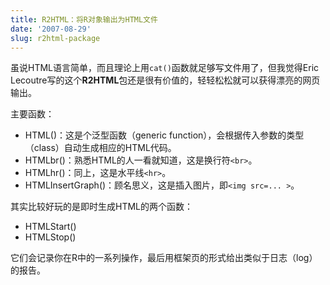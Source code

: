 ```yaml
---
title: R2HTML：将R对象输出为HTML文件
date: '2007-08-29'
slug: r2html-package
---
```


虽说HTML语言简单，而且理论上用`cat()`函数就足够写文件用了，但我觉得Eric Lecoutre写的这个**R2HTML**包还是很有价值的，轻轻松松就可以获得漂亮的网页输出。

主要函数：

- HTML()：这是个泛型函数（generic function），会根据传入参数的类型（class）自动生成相应的HTML代码。
- HTMLbr()：熟悉HTML的人一看就知道，这是换行符`<br>`。
- HTMLhr()：同上，这是水平线`<hr>`。
- HTMLInsertGraph()：顾名思义，这是插入图片，即`<img src=... >`。

其实比较好玩的是即时生成HTML的两个函数：

- HTMLStart()
- HTMLStop()

它们会记录你在R中的一系列操作，最后用框架页的形式给出类似于日志（log）的报告。

